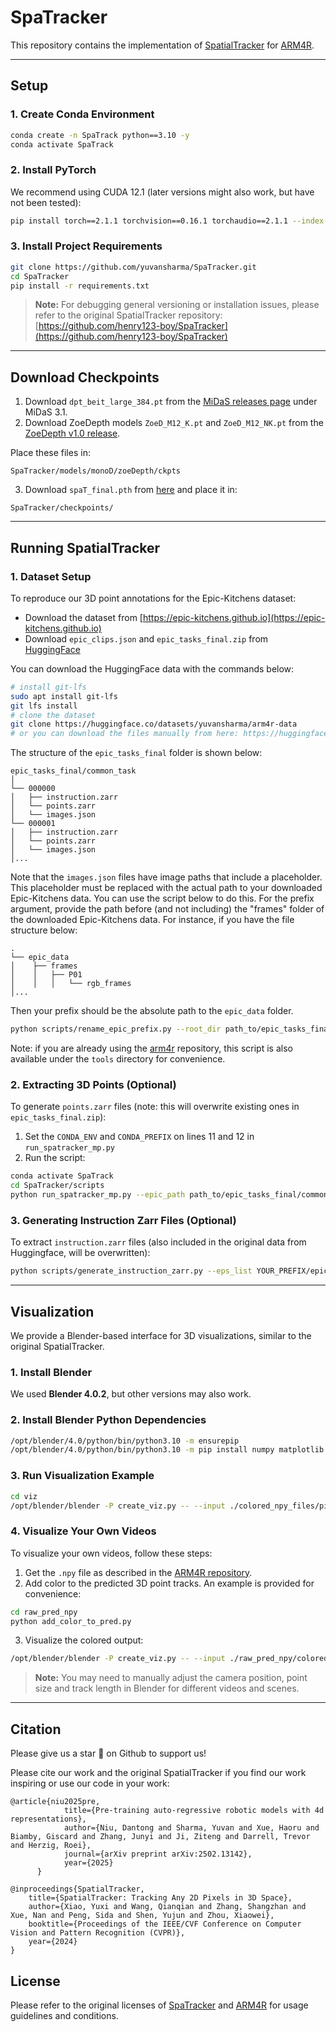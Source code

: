 # SpaTracker

This repository contains the implementation of [SpatialTracker](https://henry123-boy.github.io/SpaTracker/) for [ARM4R](https://arm4r.github.io).

---

## Setup

### 1. Create Conda Environment

```bash
conda create -n SpaTrack python==3.10 -y
conda activate SpaTrack
```

### 2. Install PyTorch

We recommend using CUDA 12.1 (later versions might also work, but have not been tested):

```bash
pip install torch==2.1.1 torchvision==0.16.1 torchaudio==2.1.1 --index-url https://download.pytorch.org/whl/cu121
```

### 3. Install Project Requirements

```bash
git clone https://github.com/yuvansharma/SpaTracker.git
cd SpaTracker
pip install -r requirements.txt
```

> **Note:** For debugging general versioning or installation issues, please refer to the original SpatialTracker repository: [https://github.com/henry123-boy/SpaTracker](https://github.com/henry123-boy/SpaTracker)

---

## Download Checkpoints

1. Download `dpt_beit_large_384.pt` from the [MiDaS releases page](https://github.com/isl-org/MiDaS/releases/) under MiDaS 3.1.
2. Download ZoeDepth models `ZoeD_M12_K.pt` and `ZoeD_M12_NK.pt` from the [ZoeDepth v1.0 release](https://github.com/isl-org/ZoeDepth/releases/tag/v1.0).

Place these files in:

```
SpaTracker/models/monoD/zoeDepth/ckpts
```

3. Download `spaT_final.pth` from [here](https://drive.google.com/drive/folders/1UtzUJLPhJdUg2XvemXXz1oe6KUQKVjsZ) and place it in:

```
SpaTracker/checkpoints/
```

---

## Running SpatialTracker

### 1. Dataset Setup

To reproduce our 3D point annotations for the Epic-Kitchens dataset:

- Download the dataset from [https://epic-kitchens.github.io](https://epic-kitchens.github.io)
- Download `epic_clips.json` and `epic_tasks_final.zip` from [HuggingFace](https://huggingface.co/datasets/yuvansharma/arm4r-data)

You can download the HuggingFace data with the commands below:
```bash 
# install git-lfs
sudo apt install git-lfs
git lfs install
# clone the dataset
git clone https://huggingface.co/datasets/yuvansharma/arm4r-data
# or you can download the files manually from here: https://huggingface.co/datasets/yuvansharma/arm4r-data
```
The structure of the `epic_tasks_final` folder is shown below:

```
epic_tasks_final/common_task
│ 
└── 000000
│   ├── instruction.zarr
│   └── points.zarr
│   └── images.json
└── 000001
│   ├── instruction.zarr
│   └── points.zarr
│   └── images.json
│...
```

Note that the ```images.json``` files have image paths that include a placeholder. This placeholder must be replaced with the actual path to your downloaded Epic-Kitchens data. You can use the script below to do this. For the prefix argument, provide the path before (and not including) the "frames" folder of the downloaded Epic-Kitchens data. For instance, if you have the file structure below:
```
.
└── epic_data
│    ├── frames
│    │   ├── P01
│    │   │   └── rgb_frames
│... 
```
Then your prefix should be the absolute path to the ```epic_data``` folder.

```bash
python scripts/rename_epic_prefix.py --root_dir path_to/epic_tasks_final/common_task --prefix path_to_epic_kitchens_data
```

Note: if you are already using the [arm4r](https://github.com/Dantong88/arm4r) repository, this script is also available under the ```tools``` directory for convenience.

### 2. Extracting 3D Points (Optional)

To generate `points.zarr` files (note: this will overwrite existing ones in `epic_tasks_final.zip`):

1. Set the `CONDA_ENV` and `CONDA_PREFIX` on lines 11 and 12 in `run_spatracker_mp.py`
2. Run the script:

```bash
conda activate SpaTrack
cd SpaTracker/scripts
python run_spatracker_mp.py --epic_path path_to/epic_tasks_final/common_task --gpu_ids 0,1,2,3
```

### 3. Generating Instruction Zarr Files (Optional)

To extract `instruction.zarr` files (also included in the original data from Huggingface, will be overwritten):

```bash
python scripts/generate_instruction_zarr.py --eps_list YOUR_PREFIX/epic_clips.json --save_root YOUR_PREFIX/epic_tasks_final/common_task
```

---

## Visualization

We provide a Blender-based interface for 3D visualizations, similar to the original SpatialTracker.

### 1. Install Blender

We used **Blender 4.0.2**, but other versions may also work.

### 2. Install Blender Python Dependencies

```bash
/opt/blender/4.0/python/bin/python3.10 -m ensurepip
/opt/blender/4.0/python/bin/python3.10 -m pip install numpy matplotlib trimesh
```

### 3. Run Visualization Example

```bash
cd viz
/opt/blender/blender -P create_viz.py -- --input ./colored_npy_files/pick_cube_example.npy
```

### 4. Visualize Your Own Videos

To visualize your own videos, follow these steps:

1. Get the `.npy` file as described in the [ARM4R repository](https://arm4r.github.io).
2. Add color to the predicted 3D point tracks. An example is provided for convenience:

```bash
cd raw_pred_npy
python add_color_to_pred.py
```

3. Visualize the colored output:

```bash
/opt/blender/blender -P create_viz.py -- --input ./raw_pred_npy/colored_raw_points_example.npy --track_len 5
```

> **Note:** You may need to manually adjust the camera position, point size and track length in Blender for different videos and scenes.

---

## Citation 
Please give us a star 🌟 on Github to support us!

Please cite our work and the original SpatialTracker if you find our work inspiring or use our code in your work:
```
@article{niu2025pre,
            title={Pre-training auto-regressive robotic models with 4d representations},
            author={Niu, Dantong and Sharma, Yuvan and Xue, Haoru and Biamby, Giscard and Zhang, Junyi and Ji, Ziteng and Darrell, Trevor and Herzig, Roei},
            journal={arXiv preprint arXiv:2502.13142},
            year={2025}
      }
```
```
@inproceedings{SpatialTracker,
    title={SpatialTracker: Tracking Any 2D Pixels in 3D Space},
    author={Xiao, Yuxi and Wang, Qianqian and Zhang, Shangzhan and Xue, Nan and Peng, Sida and Shen, Yujun and Zhou, Xiaowei},
    booktitle={Proceedings of the IEEE/CVF Conference on Computer Vision and Pattern Recognition (CVPR)},
    year={2024}
}
```

## License

Please refer to the original licenses of [SpaTracker](https://github.com/henry123-boy/SpaTracker) and [ARM4R](https://arm4r.github.io) for usage guidelines and conditions.